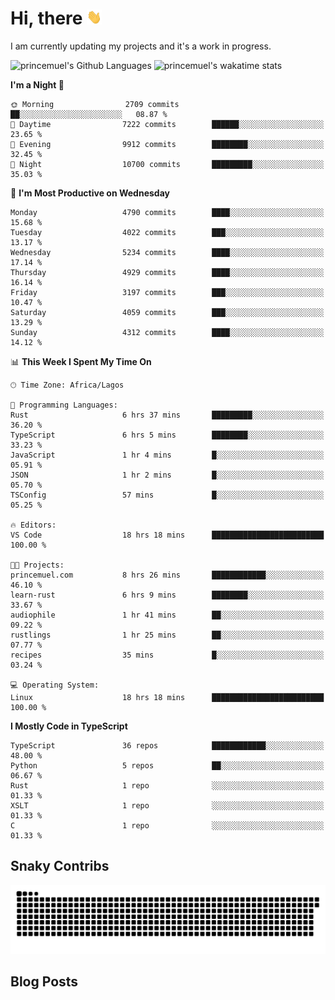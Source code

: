 # Hi, there <img src='/assets/wave.gif' alt='Just saying hello' width='24' height='24' />

<!--
**princemuel/princemuel** is a ✨ _special_ ✨ repository because its `README.md` (this file) appears on your GitHub profile.

Here are some ideas to get you started:

- 🔭 I’m currently working on ...
- 🌱 I’m currently learning ...
- 👯 I’m looking to collaborate on ...
- 🤔 I’m looking for help with ...
- 💬 Ask me about ...
- 📫 How to reach me: ...
- 😄 Pronouns: ...
- ⚡ Fun fact: ...
-->

I am currently updating my projects and it's a work in progress.

![princemuel's Github Languages](https://github-readme-stats.vercel.app/api/top-langs/?username=princemuel&text_color=586069&layout=compact&hide_border=true&title_color=0366d6&count_private=true&include_all_commits=true&theme=tokyonight&show_icons=true)
![princemuel's wakatime stats](https://github-readme-stats.vercel.app/api/wakatime?username=princemuel&text_color=586069&layout=compact&hide_border=true&title_color=0366d6&count_private=true&include_all_commits=true&theme=tokyonight&show_icons=true)

<!--START_SECTION:waka-->
**I'm a Night 🦉** 

```text
🌞 Morning                2709 commits        ██░░░░░░░░░░░░░░░░░░░░░░░   08.87 % 
🌆 Daytime                7222 commits        ██████░░░░░░░░░░░░░░░░░░░   23.65 % 
🌃 Evening                9912 commits        ████████░░░░░░░░░░░░░░░░░   32.45 % 
🌙 Night                  10700 commits       █████████░░░░░░░░░░░░░░░░   35.03 % 
```
📅 **I'm Most Productive on Wednesday** 

```text
Monday                   4790 commits        ████░░░░░░░░░░░░░░░░░░░░░   15.68 % 
Tuesday                  4022 commits        ███░░░░░░░░░░░░░░░░░░░░░░   13.17 % 
Wednesday                5234 commits        ████░░░░░░░░░░░░░░░░░░░░░   17.14 % 
Thursday                 4929 commits        ████░░░░░░░░░░░░░░░░░░░░░   16.14 % 
Friday                   3197 commits        ███░░░░░░░░░░░░░░░░░░░░░░   10.47 % 
Saturday                 4059 commits        ███░░░░░░░░░░░░░░░░░░░░░░   13.29 % 
Sunday                   4312 commits        ████░░░░░░░░░░░░░░░░░░░░░   14.12 % 
```


📊 **This Week I Spent My Time On** 

```text
🕑︎ Time Zone: Africa/Lagos

💬 Programming Languages: 
Rust                     6 hrs 37 mins       █████████░░░░░░░░░░░░░░░░   36.20 % 
TypeScript               6 hrs 5 mins        ████████░░░░░░░░░░░░░░░░░   33.23 % 
JavaScript               1 hr 4 mins         █░░░░░░░░░░░░░░░░░░░░░░░░   05.91 % 
JSON                     1 hr 2 mins         █░░░░░░░░░░░░░░░░░░░░░░░░   05.70 % 
TSConfig                 57 mins             █░░░░░░░░░░░░░░░░░░░░░░░░   05.25 % 

🔥 Editors: 
VS Code                  18 hrs 18 mins      █████████████████████████   100.00 % 

🐱‍💻 Projects: 
princemuel.com           8 hrs 26 mins       ████████████░░░░░░░░░░░░░   46.10 % 
learn-rust               6 hrs 9 mins        ████████░░░░░░░░░░░░░░░░░   33.67 % 
audiophile               1 hr 41 mins        ██░░░░░░░░░░░░░░░░░░░░░░░   09.22 % 
rustlings                1 hr 25 mins        ██░░░░░░░░░░░░░░░░░░░░░░░   07.77 % 
recipes                  35 mins             █░░░░░░░░░░░░░░░░░░░░░░░░   03.24 % 

💻 Operating System: 
Linux                    18 hrs 18 mins      █████████████████████████   100.00 % 
```

**I Mostly Code in TypeScript** 

```text
TypeScript               36 repos            ████████████░░░░░░░░░░░░░   48.00 % 
Python                   5 repos             ██░░░░░░░░░░░░░░░░░░░░░░░   06.67 % 
Rust                     1 repo              ░░░░░░░░░░░░░░░░░░░░░░░░░   01.33 % 
XSLT                     1 repo              ░░░░░░░░░░░░░░░░░░░░░░░░░   01.33 % 
C                        1 repo              ░░░░░░░░░░░░░░░░░░░░░░░░░   01.33 % 
```




<!--END_SECTION:waka-->

## Snaky Contribs

<img src='/assets/github-snake-dark.svg' alt='Snaky Contributions' />

## Blog Posts

<!-- BLOG-POST-LIST:START -->
<!-- BLOG-POST-LIST:END -->
